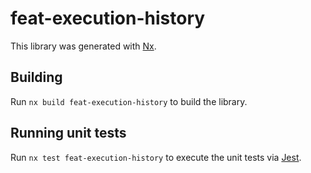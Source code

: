 # feat-execution-history

This library was generated with [Nx](https://nx.dev).

## Building

Run `nx build feat-execution-history` to build the library.

## Running unit tests

Run `nx test feat-execution-history` to execute the unit tests via [Jest](https://jestjs.io).
